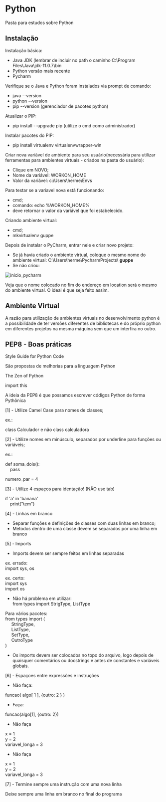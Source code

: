 # Python
Pasta para estudos sobre Python

<h2>Instalação</h2>

Instalação básica:
- Java JDK (lembrar de incluir no path o caminho C:\Program Files\Java\jdk-11.0.7\bin
- Python versão mais recente
- Pycharm

Verifique se o Java e Python foram instalados via prompt de comando: 
- java --version 
- python --version
- pip --version (gerenciador de pacotes python)

Atualizar o PIP:
- pip install --upgrade pip (utilize o cmd como administrador)

Instalar pacotes do PIP:
- pip install virtualenv virtualenvwrapper-win

Criar nova variável de ambiente para seu usuário(necessária para utilizar ferramentas para ambientes virtuais - criados na pasta do usuário):
- Clique em NOVO;
- Nome da variável: WORKON_HOME
- Valor da variável: c:\Users\herme\Envs

Para testar se a variavel nova está funcionando: 
- cmd;
- comando: echo %WORKON_HOME%
- deve retornar o valor da variável que foi estabelecido.

Criando ambiente virtual:
- cmd;
- mkvirtualenv guppe

Depois de instalar o PyCharm, entrar nele e criar novo projeto:
- Se já havia criado o ambiente virtual, coloque o mesmo nome do ambiente virtual: C:\Users\herme\PycharmProjects\ <b>guppe</b>
- Se não criou:

![inicio_pycharm](https://user-images.githubusercontent.com/49697760/172600809-2e3da281-a3a8-4fa0-80ba-06f2bc4946fc.jpg)

Veja que o nome colocado no fim do endereço em location será o mesmo do ambiente virtual. O ideal é que seja feito assim.

<h2>Ambiente Virtual</h2>

A razão para utilização de ambientes virtuais no desenvolvimento python é a possibilidade de ter versões diferentes de bibliotecas e do próprio python em diferentes projetos na mesma máquina sem que um interfira no outro.

<h2>PEP8 - Boas práticas</h2>

Style Guide for Python Code

São propostas de melhorias para a linguagem Python

The Zen of Python

import this

A ideia da PEP8 é que possamos escrever códigos Python de forma Pythônica

[1] - Utilize Camel Case para nomes de classes;

ex.:

class Calculador e não class calculadora

[2] - Utilize nomes em minúsculo, separados por underline para funções ou variáveis;

ex.:

def soma_dois():<br>
&nbsp;&nbsp;&nbsp;&nbsp;pass

numero_par = 4

[3] - Utilize 4 espaços para identação! (NÃO use tab)

if 'a' in 'banana'<br>
&nbsp;&nbsp;&nbsp;&nbsp;print("tem")

[4] - Linhas em branco
- Separar funções e definições de classes com duas linhas em branco;
- Metodos dentro de uma classe devem se separados por uma linha em branco

[5] - Imports
- Imports devem ser sempre feitos em linhas separadas

ex. errado:<br>
import sys, os

ex. certo:<br>
import sys<br>
import os

- Não há problema em utilizar:<br>
from types import StrigType, ListType

Para vários pacotes:<br>
from types import (<br>
&nbsp;&nbsp;&nbsp;&nbsp;&nbsp;StringType,<br>
&nbsp;&nbsp;&nbsp;&nbsp;&nbsp;ListType,<br>
&nbsp;&nbsp;&nbsp;&nbsp;&nbsp;SetType,<br>
&nbsp;&nbsp;&nbsp;&nbsp;&nbsp;OutroType<br>
)

- Os imports devem ser colocados no topo do arquivo, logo depois de quaisquer comentários ou docstrings e
antes de constantes e variáveis globais.

[6] - Espaçoes entre expressões e instruções

- Não faça:

funcao( algo[ 1 ], {outro: 2 } )

- Faça:

funcao(algo[1], {outro: 2}) 

- Não faça

x              = 1<br>
y              = 2<br>
variavel_longa = 3<br>

- Não faça

x = 1<br>
y = 2<br>
variavel_longa = 3<br>

[7] - Termine sempre uma instrução com uma nova linha

Deixe sempre uma linha em branco no final do programa

